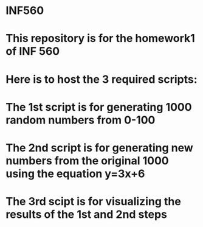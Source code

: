 # INF560

# This repository is for the homework1 of INF 560
# Here is to host the 3 required scripts:
# The 1st script is for generating 1000 random numbers from 0-100
# The 2nd script is for generating new numbers from the original 1000 using the equation y=3x+6
# The 3rd scipt is for visualizing the results of the 1st and 2nd steps
